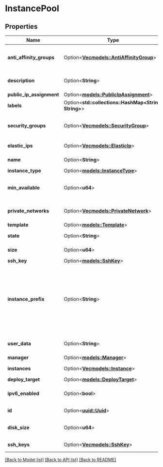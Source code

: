 # InstancePool

## Properties

Name | Type | Description | Notes
------------ | ------------- | ------------- | -------------
**anti_affinity_groups** | Option<[**Vec<models::AntiAffinityGroup>**](anti-affinity-group.md)> | Instance Pool Anti-affinity Groups | [optional]
**description** | Option<**String**> | Instance Pool description | [optional]
**public_ip_assignment** | Option<[**models::PublicIpAssignment**](public-ip-assignment.md)> |  | [optional]
**labels** | Option<**std::collections::HashMap<String, String>**> |  | [optional]
**security_groups** | Option<[**Vec<models::SecurityGroup>**](security-group.md)> | Instance Pool Security Groups | [optional]
**elastic_ips** | Option<[**Vec<models::ElasticIp>**](elastic-ip.md)> | Instances Elastic IPs | [optional]
**name** | Option<**String**> | Instance Pool name | [optional]
**instance_type** | Option<[**models::InstanceType**](instance-type.md)> |  | [optional]
**min_available** | Option<**u64**> | Minimum number of running instances | [optional]
**private_networks** | Option<[**Vec<models::PrivateNetwork>**](private-network.md)> | Instance Pool Private Networks | [optional]
**template** | Option<[**models::Template**](template.md)> |  | [optional]
**state** | Option<**String**> | Instance Pool state | [optional][readonly]
**size** | Option<**u64**> | Number of instances | [optional]
**ssh_key** | Option<[**models::SshKey**](ssh-key.md)> |  | [optional]
**instance_prefix** | Option<**String**> | The instances created by the Instance Pool will be prefixed with this value (default: pool) | [optional]
**user_data** | Option<**String**> | Instances Cloud-init user-data | [optional]
**manager** | Option<[**models::Manager**](manager.md)> |  | [optional]
**instances** | Option<[**Vec<models::Instance>**](instance.md)> | Instances | [optional][readonly]
**deploy_target** | Option<[**models::DeployTarget**](deploy-target.md)> |  | [optional]
**ipv6_enabled** | Option<**bool**> | Enable IPv6 for instances | [optional]
**id** | Option<[**uuid::Uuid**](uuid::Uuid.md)> | Instance Pool ID | [optional][readonly]
**disk_size** | Option<**u64**> | Instances disk size in GiB | [optional]
**ssh_keys** | Option<[**Vec<models::SshKey>**](ssh-key.md)> | Instances SSH keys | [optional]

[[Back to Model list]](../README.md#documentation-for-models) [[Back to API list]](../README.md#documentation-for-api-endpoints) [[Back to README]](../README.md)


